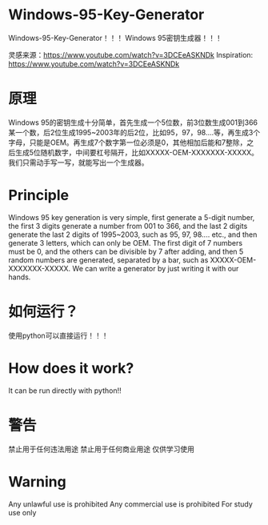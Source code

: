 # Windows-95-Key-Generator
Windows-95-Key-Generator！！！ Windows 95密钥生成器！！！

灵感来源：https://www.youtube.com/watch?v=3DCEeASKNDk
Inspiration: https://www.youtube.com/watch?v=3DCEeASKNDk

# 原理
Windows 95的密钥生成十分简单，首先生成一个5位数，前3位数生成001到366某一个数，后2位生成1995~2003年的后2位，比如95，97，98....等，再生成3个字母，只能是OEM。再生成7个数字第一位必须是0，其他相加后能和7整除，之后生成5位随机数字，中间要杠号隔开，比如XXXXX-OEM-XXXXXXX-XXXXX。我们只需动手写一写，就能写出一个生成器。

# Principle
Windows 95 key generation is very simple, first generate a 5-digit number, the first 3 digits generate a number from 001 to 366, and the last 2 digits generate the last 2 digits of 1995~2003, such as 95, 97, 98.... etc., and then generate 3 letters, which can only be OEM. The first digit of 7 numbers must be 0, and the others can be divisible by 7 after adding, and then 5 random numbers are generated, separated by a bar, such as XXXXX-OEM-XXXXXXX-XXXXX. We can write a generator by just writing it with our hands.

# 如何运行？
使用python可以直接运行！！！
# How does it work?
It can be run directly with python!!

# 警告
禁止用于任何违法用途
禁止用于任何商业用途
仅供学习使用
# Warning
Any unlawful use is prohibited
Any commercial use is prohibited
For study use only

